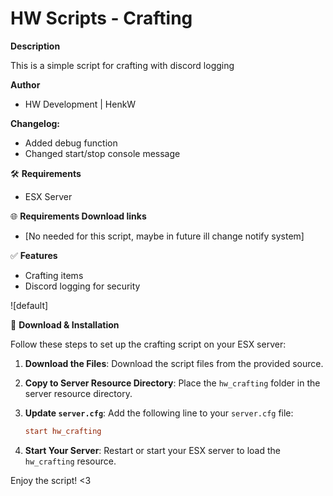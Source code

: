 # HW Scripts - Crafting

**Description**

This is a simple script for crafting with discord logging

**Author**
- HW Development | HenkW

**Changelog:**
- Added debug function
- Changed start/stop console message

🛠 **Requirements**
- ESX Server

🌐 **Requirements Download links**
- [No needed for this script, maybe in future ill change notify system]

✅ **Features**
- Crafting items
- Discord logging for security

![default]

🔧 **Download & Installation**

Follow these steps to set up the crafting script on your ESX server:

1. **Download the Files**: Download the script files from the provided source.

2. **Copy to Server Resource Directory**: Place the `hw_crafting` folder in the server resource directory.

3. **Update `server.cfg`**: Add the following line to your `server.cfg` file:

    ```cfg
    start hw_crafting
    ```

4. **Start Your Server**: Restart or start your ESX server to load the `hw_crafting` resource.

Enjoy the script! <3
